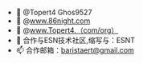 - 👋 @Topert4 Ghos9527
- 👀 @www.86night.com
- 🌱 @www.Topert4.（com/org）
- 💞️ 合作与ESN技术社区,缩写与：ESNT
- 📫 合作邮箱：baristaert@gmail.com

